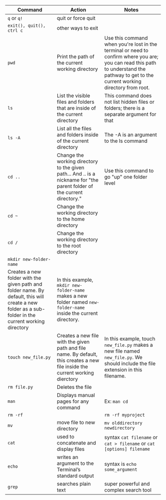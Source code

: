 Command | Action | Notes
--- | --- | ---
`q` or `q!` | quit or force quit |
`exit(), quit(), ctrl c` | other ways to exit |
`pwd` | Print the path of the current working directory | Use this command when you're lost in the terminal or need to confirm where you are; you can read this path to understand the pathway to get to the current working directory from root.
`ls` |	List the visible files and folders that are inside of the current directory	| This command does not list hidden files or folders; there is a separate argument for that
`ls -A` | List all the files and folders inside of the current directory | The -A is an argument to the ls command
`cd ..` | Change the working directory to the given path... And .. is a nickname for "the parent folder of the current directory." | Use this command to go "up" one folder level
`cd ~` | Change the working directory to the home directory |
`cd /` | Change the working directory to the root directory | 
`mkdir new-folder-name` |
Creates a new folder with the given path and folder name. By default, this will create a new folder as a sub-folder in the current working directory |	In this example, `mkdir new-folder-name` makes a new folder named `new-folder-name` inside the current directory.
`touch new_file.py`	| Creates a new file with the given path and file name. By default, this creates a new file inside the current working dierctory | In this example, touch `new_file.py` makes a new file named `new_file.py`. We should include the file extension in this filename.
`rm file.py`	| Deletes the file |
`man` | Displays manual pages for any command | Ex: `man cd`
`rm -rf` | | `rm -rf myproject`
`mv` | move file to new directory | `mv olddirectory newdirectory`
`cat` | used to concatenate and display files | syntax `cat filename` or `cat > filename` or `cat [options] filename`
`echo` | writes an argument to the Terminal’s standard output| syntax is `echo some_argument`
`grep` | searches plain text | super powerful and complex search tool